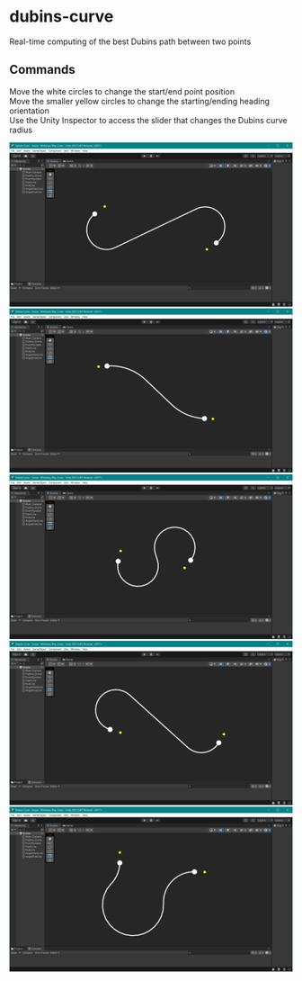 # dubins-curve
Real-time computing of the best Dubins path between two points  

## Commands
Move the white circles to change the start/end point position  
Move the smaller yellow circles to change the starting/ending heading orientation  
Use the Unity Inspector to access the slider that changes the Dubins curve radius  

![alt text](https://github.com/ilariamarte/dubins-curve/blob/main/images/dubinscurve1.PNG)
![alt text](https://github.com/ilariamarte/dubins-curve/blob/main/images/dubinscurve2.PNG)
![alt text](https://github.com/ilariamarte/dubins-curve/blob/main/images/dubinscurve3.PNG)
![alt text](https://github.com/ilariamarte/dubins-curve/blob/main/images/dubinscurve4.PNG)
![alt text](https://github.com/ilariamarte/dubins-curve/blob/main/images/dubinscurve5.PNG)
